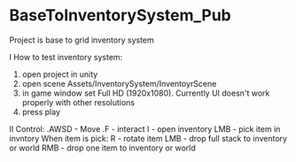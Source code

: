 # BaseToInventorySystem_Pub

Project is base to grid inventory system 

I How to test inventory system:
  1. open project in unity
  2. open scene Assets/InventorySystem/InventoyrScene
  3. in game window set Full HD (1920x1080). Currently UI doesn't work properly with other resolutions
  4. press play

II Control:
  .AWSD - Move
  .F - interact
  I - open inventory
  LMB - pick item in invntory
  When item is pick:
  R - rotate item
  LMB - drop full stack to inventory or world
  RMB - drop one item to inventory or world
